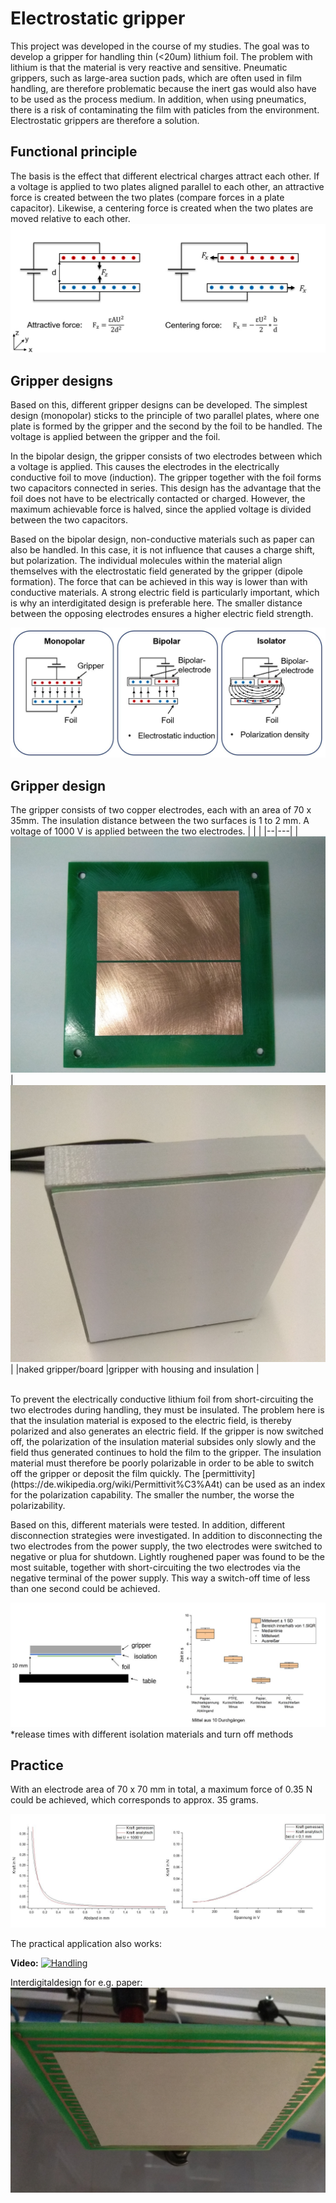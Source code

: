 # Electrostatic gripper

This project was developed in the course of my studies. The goal was to develop a gripper for handling thin (<20um) lithium foil. The problem with lithium is that the material is very reactive and sensitive. Pneumatic grippers, such as large-area suction pads, which are often used in film handling, are therefore problematic because the inert gas would also have to be used as the process medium. In addition, when using pneumatics, there is a risk of contaminating the film with paticles from the environment. Electrostatic grippers are therefore a solution.

## Functional principle

The basis is the effect that different electrical charges attract each other. If a voltage is applied to two plates aligned parallel to each other, an attractive force is created between the two plates (compare forces in a plate capacitor). Likewise, a centering force is created when the two plates are moved relative to each other.
![electrostatic forces](Images/electrostatic_forces.jpg)

## Gripper designs

Based on this, different gripper designs can be developed. The simplest design (monopolar) sticks to the principle of two parallel plates, where one plate is formed by the gripper and the second by the foil to be handled. The voltage is applied between the gripper and the foil. 

In the bipolar design, the gripper consists of two electrodes between which a voltage is applied. This causes the electrodes in the electrically conductive foil to move (induction). The gripper together with the foil forms two capacitors connected in series. This design has the advantage that the foil does not have to be electrically contacted or charged. However, the maximum achievable force is halved, since the applied voltage is divided between the two capacitors. 

Based on the bipolar design, non-conductive materials such as paper can also be handled. In this case, it is not influence that causes a charge shift, but polarization. The individual molecules within the material align themselves with the electrostatic field generated by the gripper (dipole formation). The force that can be achieved in this way is lower than with conductive materials. A strong electric field is particularly important, which is why an interdigitated design is preferable here. The smaller distance between the opposing electrodes ensures a higher electric field strength.

![gripper design](Images/gripper_designs.jpg)

## Gripper design

The gripper consists of two copper electrodes, each with an area of 70 x 35mm. The insulation distance between the two surfaces is 1 to 2 mm. A voltage of 1000 V is applied between the two electrodes.
| | |
|--|---|
|![pcb](Images/pcb.jpg) |![Gripper](Images/gripper_housing.jpg) |
|naked gripper/board |gripper with housing and insulation |

<br />
To prevent the electrically conductive lithium foil from short-circuiting the two electrodes during handling, they must be insulated. The problem here is that the insulation material is exposed to the electric field, is thereby polarized and also generates an electric field. If the gripper is now switched off, the polarization of the insulation material subsides only slowly and the field thus generated continues to hold the film to the gripper. The insulation material must therefore be poorly polarizable in order to be able to switch off the gripper or deposit the film quickly. The [permittivity](https://de.wikipedia.org/wiki/Permittivit%C3%A4t) can be used as an index for the polarization capability. The smaller the number, the worse the polarizability.

Based on this, different materials were tested. In addition, different disconnection strategies were investigated. In addition to disconnecting the two electrodes from the power supply, the two electrodes were switched to negative or plua for shutdown. Lightly roughened paper was found to be the most suitable, together with short-circuiting the two electrodes via the negative terminal of the power supply. This way a switch-off time of less than one second could be achieved.

![release_time](Images/release_time.jpg)
*release times with different isolation materials and turn off methods

## Practice

With an electrode area of 70 x 70 mm in total, a maximum force of 0.35 N could be achieved, which corresponds to approx. 35 grams.

![force](Images/force.jpg)

The practical application also works:

**Video:**
[![Handling](http://img.youtube.com/vi/Acb63k8iqSQ/0.jpg)](http://www.youtube.com/watch?v=Acb63k8iqSQ "Handling")

Interdigitaldesign for e.g. paper: 
![Interdigital](Images/interdigital.jpg)

